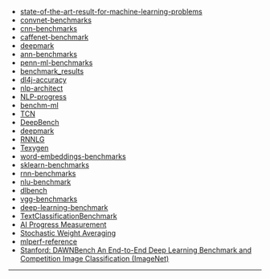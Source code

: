 


- [state-of-the-art-result-for-machine-learning-problems](https://github.com/RedditSota/state-of-the-art-result-for-machine-learning-problems) 
- [convnet-benchmarks](https://github.com/soumith/convnet-benchmarks) 
- [cnn-benchmarks](https://github.com/jcjohnson/cnn-benchmarks) 
- [caffenet-benchmark](https://github.com/ducha-aiki/caffenet-benchmark) 
- [deepmark](https://github.com/DeepMark/deepmark) 
- [ann-benchmarks](https://github.com/erikbern/ann-benchmarks) 
- [penn-ml-benchmarks](https://github.com/EpistasisLab/penn-ml-benchmarks) 
- [benchmark_results](https://github.com/foolwood/benchmark_results) 
- [dl4j-accuracy](https://deeplearning4j.org/accuracy) 
- [nlp-architect](https://github.com/NervanaSystems/nlp-architect) 
- [NLP-progress](https://github.com/sebastianruder/NLP-progress)
- [benchm-ml](https://github.com/szilard/benchm-ml)
- [TCN](https://github.com/locuslab/TCN)
- [DeepBench](https://github.com/baidu-research/DeepBench)
- [deepmark](https://github.com/DeepMark/deepmark)
- [RNNLG](https://github.com/shawnwun/RNNLG)
- [Texygen](https://github.com/geek-ai/Texygen)
- [word-embeddings-benchmarks](https://github.com/kudkudak/word-embeddings-benchmarks)
- [sklearn-benchmarks](https://github.com/rhiever/sklearn-benchmarks)
- [rnn-benchmarks](https://github.com/glample/rnn-benchmarks)
- [nlu-benchmark](https://github.com/snipsco/nlu-benchmark)
- [dlbench](https://github.com/hclhkbu/dlbench)
- [vgg-benchmarks](https://github.com/aizvorski/vgg-benchmarks)
- [deep-learning-benchmark](https://github.com/u39kun/deep-learning-benchmark) 
- [TextClassificationBenchmark](https://github.com/wabyking/TextClassificationBenchmark)
- [AI Progress Measurement](https://www.eff.org/ai/metrics)
- [Stochastic Weight Averaging](https://towardsdatascience.com/stochastic-weight-averaging-a-new-way-to-get-state-of-the-art-results-in-deep-learning-c639ccf36a)
- [mlperf-reference](https://github.com/mlperf/reference)
- [Stanford: DAWNBench
An End-to-End Deep Learning Benchmark and Competition
Image Classification (ImageNet)](https://dawn.cs.stanford.edu/benchmark/index.html)


------------------

